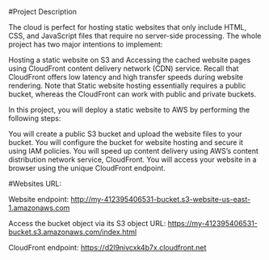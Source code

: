 #Project Description

The cloud is perfect for hosting static websites that only include HTML, CSS, and JavaScript files that require no server-side processing. The whole project has two major intentions to implement:

Hosting a static website on S3 and
Accessing the cached website pages using CloudFront content delivery network (CDN) service. Recall that CloudFront offers low latency and high transfer speeds during website rendering.
Note that Static website hosting essentially requires a public bucket, whereas the CloudFront can work with public and private buckets.

In this project, you will deploy a static website to AWS by performing the following steps:

You will create a public S3 bucket and upload the website files to your bucket.
You will configure the bucket for website hosting and secure it using IAM policies.
You will speed up content delivery using AWS’s content distribution network service, CloudFront.
You will access your website in a browser using the unique CloudFront endpoint.

#Websites URL:

Website endpoint: http://my-412395406531-bucket.s3-website-us-east-1.amazonaws.com

Access the bucket object via its S3 object URL: https://my-412395406531-bucket.s3.amazonaws.com/index.html

CloudFront endpoint: https://d2l9nivcxk4b7x.cloudfront.net

